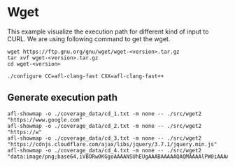 # Wget

This example visualize the execution path for different kind of input to CURL. We are using following command to get the wget.

```
wget https://ftp.gnu.org/gnu/wget/wget-<version>.tar.gz
tar xvf wget-<version>.tar.gz
cd wget-<version>

./configure CC=afl-clang-fast CXX=afl-clang-fast++
```

## Generate execution path
```
afl-showmap -o ./coverage_data/cd_1.txt -m none -- ./src/wget2 "https://www.google.com"
afl-showmap -o ./coverage_data/cd_2.txt -m none -- ./src/wget2 "https://w"
afl-showmap -o ./coverage_data/cd_3.txt -m none -- ./src/wget2 "https://cdnjs.cloudflare.com/ajax/libs/jquery/3.7.1/jquery.min.js"
afl-showmap -o ./coverage_data/cd_4.txt -m none -- ./src/wget2 "data:image/png;base64,iVBORw0KGgoAAAANSUhEUgAAABAAAAAQAQMAAAAlPW0iAAAAA3NCSVQICAjb4U/gAAAABlBMVEXMzMz////TjRV2AAAACXBIWXMAAArrAAAK6wGCiw1aAAAAHHRFWHRTb2Z0d2FyZQBBZG9iZSBGaXJld29ya3MgQ1M26LyyjAAAABFJREFUCJlj+M/AgBVhF/0PAH6/D/HkDxOGAAAAAElFTkSuQmCC"
```
